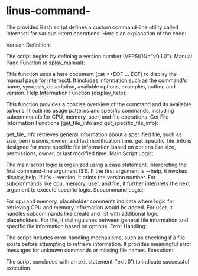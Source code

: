# linus-command-
The provided Bash script defines a custom command-line utility called internsctl for various intern operations. Here's an explanation of the code:

Version Definition:

The script begins by defining a version number (VERSION="v0.1.0").
Manual Page Function (display_manual):

This function uses a here document (cat <<EOF ... EOF) to display the manual page for internsctl.
It includes information such as the command's name, synopsis, description, available options, examples, author, and version.
Help Information Function (display_help):

This function provides a concise overview of the command and its available options.
It outlines usage patterns and specific commands, including subcommands for CPU, memory, user, and file operations.
Get File Information Functions (get_file_info and get_specific_file_info):

get_file_info retrieves general information about a specified file, such as size, permissions, owner, and last modification time.
get_specific_file_info is designed for more specific file information based on options like size, permissions, owner, or last modified time.
Main Script Logic:

The main script logic is organized using a case statement, interpreting the first command-line argument ($1).
If the first argument is --help, it invokes display_help.
If it's --version, it prints the version number.
For subcommands like cpu, memory, user, and file, it further interprets the next argument to execute specific logic.
Subcommand Logic:

For cpu and memory, placeholder comments indicate where logic for retrieving CPU and memory information would be added.
For user, it handles subcommands like create and list with additional logic placeholders.
For file, it distinguishes between general file information and specific file information based on options.
Error Handling:

The script includes error-handling mechanisms, such as checking if a file exists before attempting to retrieve information.
It provides meaningful error messages for unknown commands or missing file names.
Execution:

The script concludes with an exit statement ('exit 0') to indicate successful execution.
